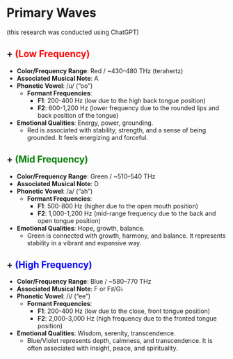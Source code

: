 # Primary Waves
(this research was conducted using ChatGPT)

## + <span style="color:red;">(Low Frequency)</span>

- **Color/Frequency Range**: Red / ~430–480 THz (terahertz)
- **Associated Musical Note**: A
- **Phonetic Vowel**: /u/ (“oo”)
  - **Formant Frequencies**: 
    - **F1**: 200-400 Hz (low due to the high back tongue position)
    - **F2**: 600-1,200 Hz (lower frequency due to the rounded lips and back position of the tongue)
- **Emotional Qualities**: Energy, power, grounding.
  - Red is associated with stability, strength, and a sense of being grounded. It feels energizing and forceful.


## + <span style="color:green;">(Mid Frequency)</span>


- **Color/Frequency Range**:  Green / ~510–540 THz
- **Associated Musical Note**: D
- **Phonetic Vowel**: /a/ (“ah”)
  - **Formant Frequencies**: 
    - **F1**: 500-800 Hz (higher due to the open mouth position)
    - **F2**: 1,000-1,200 Hz (mid-range frequency due to the back and open tongue position)
- **Emotional Qualities**: Hope, growth, balance.
  - Green is connected with growth, harmony, and balance. It represents stability in a vibrant and expansive way.


## + <span style="color:blue;">(High Frequency)</span>

- **Color/Frequency Range**:  Blue / ~580–770 THz
- **Associated Musical Note**: F or F♯/G♭
- **Phonetic Vowel**: /i/ (“ee”)
  - **Formant Frequencies**: 
    - **F1**: 200-400 Hz (low due to the close, front tongue position)
    - **F2**: 2,000-3,000 Hz (high frequency due to the fronted tongue position)
- **Emotional Qualities**: Wisdom, serenity, transcendence.
  - Blue/Violet represents depth, calmness, and transcendence. It is often associated with insight, peace, and spirituality.

